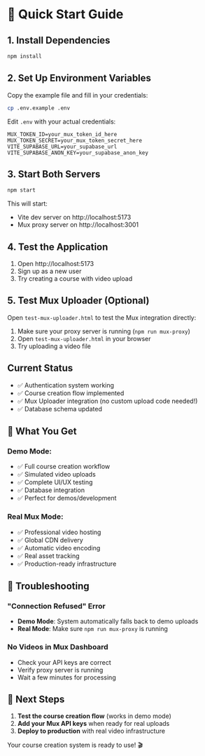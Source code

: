 # 🚀 Quick Start Guide

## 1. Install Dependencies
```bash
npm install
```

## 2. Set Up Environment Variables
Copy the example file and fill in your credentials:
```bash
cp .env.example .env
```

Edit `.env` with your actual credentials:
```
MUX_TOKEN_ID=your_mux_token_id_here
MUX_TOKEN_SECRET=your_mux_token_secret_here
VITE_SUPABASE_URL=your_supabase_url
VITE_SUPABASE_ANON_KEY=your_supabase_anon_key
```

## 3. Start Both Servers
```bash
npm start
```

This will start:
- Vite dev server on http://localhost:5173
- Mux proxy server on http://localhost:3001

## 4. Test the Application
1. Open http://localhost:5173
2. Sign up as a new user
3. Try creating a course with video upload

## 5. Test Mux Uploader (Optional)
Open `test-mux-uploader.html` to test the Mux integration directly:
1. Make sure your proxy server is running (`npm run mux-proxy`)
2. Open `test-mux-uploader.html` in your browser
3. Try uploading a video file

## Current Status
- ✅ Authentication system working
- ✅ Course creation flow implemented  
- ✅ Mux Uploader integration (no custom upload code needed!)
- ✅ Database schema updated

## 🎯 What You Get

### Demo Mode:
- ✅ Full course creation workflow
- ✅ Simulated video uploads
- ✅ Complete UI/UX testing
- ✅ Database integration
- ✅ Perfect for demos/development

### Real Mux Mode:
- ✅ Professional video hosting
- ✅ Global CDN delivery
- ✅ Automatic video encoding
- ✅ Real asset tracking
- ✅ Production-ready infrastructure

## 🔧 Troubleshooting

### "Connection Refused" Error
- **Demo Mode**: System automatically falls back to demo uploads
- **Real Mode**: Make sure `npm run mux-proxy` is running

### No Videos in Mux Dashboard
- Check your API keys are correct
- Verify proxy server is running
- Wait a few minutes for processing

## 📝 Next Steps

1. **Test the course creation flow** (works in demo mode)
2. **Add your Mux API keys** when ready for real uploads
3. **Deploy to production** with real video infrastructure

Your course creation system is ready to use! 🎬